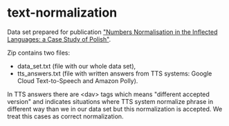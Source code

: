 # text-normalization
Data set prepared for publication ["Numbers Normalisation in the Inflected Languages: a Case Study of Polish"](https://www.aclweb.org/anthology/papers/W/W19/W19-3703/).

Zip contains two files:

- data_set.txt (file with our whole data set),
- tts_answers.txt (file with written answers from TTS systems: Google Cloud Text-to-Speech and Amazon Polly).

In TTS answers there are &lt;dav&gt; tags which means "different accepted version" and indicates situations where TTS system normalize phrase in different way than we in our data set but this normalization is accepted. We treat this cases as correct normalization.
